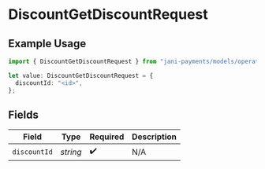 # DiscountGetDiscountRequest

## Example Usage

```typescript
import { DiscountGetDiscountRequest } from "jani-payments/models/operations";

let value: DiscountGetDiscountRequest = {
  discountId: "<id>",
};
```

## Fields

| Field              | Type               | Required           | Description        |
| ------------------ | ------------------ | ------------------ | ------------------ |
| `discountId`       | *string*           | :heavy_check_mark: | N/A                |
